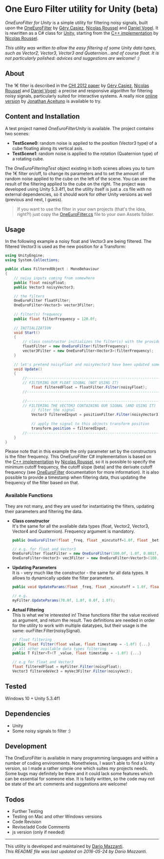 # One Euro Filter utility for Unity (beta)

*OneEuroFilter for Unity* is a simple utility for filtering noisy signals, built upon the [OneEuroFilter] by [Géry Casiez], [Nicolas Roussel] and [Daniel Vogel]. It is rewritten as a C# class for [Unity], starting from the [C++ implementation] by [Nicolas Roussel]. 

*This utility was written to allow the easy filtering of some Unity data types, such as Vector2, Vector3, Vector3 and Quaternion...and of course float. It is not particularly polished: advices and suggestions are welcome! :)*

## About
The 1€ filter is described in the [CHI 2012 paper] by [Géry Casiez], [Nicolas Roussel] and [Daniel Vogel]: a precise and responsive algorithm for filtering noisy signals, particularly suited for interactive systems. A really nice [online version] by [Jonathan Aceituno] is available to try.

## Content and Installation
A test project named *OneEuroFilterUnity* is available. The project contains two scenes:

- **TestScene0**: random noise is applied to the position (Vector3 type) of a cube floating along its vertical axis.
- **TestScene1**: random noise is applied to the rotation (Quaternion type) of a rotating cube.

The *OneEuroFilteringTest* object existing in both scenes allows you to turn the 1€ filter on/off, to change its parameters and to set the amount of random noise applied to the cube on the left of the scene. You can see the result of the filtering applied to the cube on the right. The project was developed using Unity 5.3.4f1, but the utility itself is just a .cs file with no external dependencies, so it should work for other Unity versions as well (previous and next, I guess).  
> If you want to use the filter in your own projects (that's the idea, right?!) just copy the [OneEuroFilter.cs] file to your own Assets folder. 

## Usage
In the following example a noisy float and Vector3 are being filtered. The filtered Vector3 is used as the new position for a Transform:
```cs
using UnityEngine;
using System.Collections;

public class FilteredObject : MonoBehaviour
{
    // noisy inputs coming from somewhere
    public float noisyFloat;
    public Vector3 noisyVector3;

    // the filters
    OneEuroFilter floatFilter;
    OneEuroFilter<Vector3> vector3Filter;
    
    // filter(s) frequency
    public float filterFrequency = 120.0f;
    
    // INITIALIZATION
    void Start()
    {
        // class constructor initializes the filter(s) with the provided frequency (and standard parameters)
        floatFilter = new OneEuroFilter(filterFrequency);
        vector3Filter = new OneEuroFilter<Vector3>(filterFrequency);
    }
    
    // let's pretend noisyFloat and noisyVector3 have been updated somewhere else...
    void Update()
    {
        //-------------------------------------------------------------
        // FILTERING OUR FLOAT SIGNAL (NOT USING IT)
            float filteredFloat = floatFilter.Filter(noisyFloat);
        //-------------------------------------------------------------
        
        //-------------------------------------------------------------
        // FILTERING THE VECTOR3 CONTAINING OUR SIGNAL (AND USING IT)
            // filter the signal
            Vector3 filteredInput = positionFilter.Filter(noisyVector3);
            
            // apply the signal to this objects transform position
            transform.position = filteredInput;
        //-------------------------------------------------------------
    }
}
```
Please note that in this example the only parameter set by the constructors is the filter frequency. This OneEuroFilter C# implementation is based on the [C++ implementation] by [Nicolas Roussel], so it is possible to specify the minimum cutoff frequency, the cutoff slope (beta) and the derivate cutoff frequency (see [OneEuroFilter] documentation for more information). It is also possible to provide a timestamp when filtering data, thus updating the frequency of the filter based on that.

### Available Functions
They are not many, and they are used for instantiating the filters, updating their parameters and filtering the data.

- **Class constructor**  
    It's the same for all the available data types (float, Vector2, Vector3, Vector4 and Quaternion). Frequency argument is mandatory.
    ```cs
    public OneEuroFilter(float _freq, float _mincutoff=1.0f, float _beta=0.0f, float _dcutoff=1.0f) {...}
    
    // e.g. for float and Vector3
    OneEuroFilter floatFilter = new OneEuroFilter(100.0f, 1.0f, 0.001f, 1.0f);
    OneEuroFilter<Vector3> vec3Filter = new OneEuroFilter<Vector3>(100.0f, 1.0f, 0.001f, 1.0f);
    ```

- **Updating Parameters**  
    It is - very much like the constructor - the same for all data types. It allows to dynamically update the filter parameters.
    ```cs
    public void UpdateParams(float _freq, float _mincutoff = 1.0f, float _beta = 0.0f, float _dcutoff = 1.0f) {...}
    
    // e.g.
    myFilter.UpdateParams(70.0f, 1.0f, 0.0f, 1.0f);
    ```

- **Actual Filtering**  
    This is what we're interested in! These functions filter the value received as argument, and return the result. Two definitions are needed in order for the utility to work with multiple datatypes, but their usage is the same: ourFilter.Filter(noisySignal).
    ```cs
    // float filtering
    public float Filter(float value, float timestamp = -1.0f) {...}
    // all other available data types filtering
    public T Filter<T>(T _value, float timestamp = -1.0f) {...}
    
    // e.g for float and Vector3
    float filteredFloat = myFilter.Filter(noisyFloat);
    Vector3 filteredeVec3 = myVec3Filter.Filter(noisyVec3);
    ```

## Tested
Windows 10 + Unity 5.3.4f1

## Dependencies
- Unity
- Some noisy signals to filter :)

## Development
The OneEuroFilter is available in many programming languages and within a number of coding environments. Nonetheless, I wasn't able to find a Unity version, so I made a rather simple one which suites my projects needs. Some bugs may definitely be there and it could lack some features which can be essential for someone else. It is fastly written, so the code may not be state of the art: comments and suggestions are welcome!

## Todos
 - Further Testing
 - Testing on Mac and other Windows versions
 - Code Revision
 - Revise/add Code Comments
 - js version (only if needed)
  
___
This utility is developed and maintained by [Dario Mazzanti](https://www.iit.it/people/dario-mazzanti).  
*This README file was last updated on 2016-05-24 by Dario Mazzanti.*





[OneEuroFilter]: <http://www.lifl.fr/~casiez/1euro/>
[Géry Casiez]: <http://cristal.univ-lille.fr/~casiez/>
[Daniel Vogel]: <http://www.nonsequitoria.com/>
[Unity]: <https://unity3d.com/>
[C++ implementation]: <http://www.lifl.fr/~casiez/1euro/OneEuroFilter.cc>
[Nicolas Roussel]: <http://interaction.lille.inria.fr/~roussel/>
[CHI 2012 paper]: <http://www.lifl.fr/~casiez/publications/CHI2012-casiez.pdf>
[online version]: <http://www.lifl.fr/~casiez/1euro/InteractiveDemo/>
[Jonathan Aceituno]: <http://p.oin.name/>
[OneEuroFilter.cs]: <https://github.com/DarioMazzanti/OneEuroFilterUnity/blob/master/Assets/Scripts/OneEuroFilter.cs>
